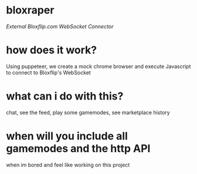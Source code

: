 # bloxraper
*External Bloxflip.com WebSocket Connector*
<br>
# how does it work?
Using puppeteer, we create a mock chrome browser and execute Javascript to connect to Bloxflip's WebSocket
# what can i do with this?
chat, see the feed, play some gamemodes, see marketplace history
# when will you include all gamemodes and the http API
when im bored and feel like working on this project
